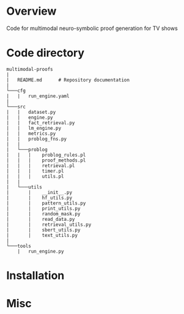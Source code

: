 # Overview
Code for multimodal neuro-symbolic proof generation for TV shows

# Code directory

```
multimodal-proofs
|
|   README.md      # Repository documentation
|
└───cfg
|   |   run_engine.yaml
|
└───src
|   |   dataset.py
|   |   engine.py
|   |   fact_retrieval.py
|   |   lm_engine.py
|   |   metrics.py
|   |   problog_fns.py
|   |
|   └───problog
|   |   |    problog_rules.pl
|   |   |    proof_methods.pl
|   |   |    retrieval.pl
|   |   |    timer.pl
|   |   |    utils.pl
|   |
|   └───utils
|       |    __init__.py
|       |    hf_utils.py
|       |    pattern_utils.py
|       |    print_utils.py
|       |    random_mask.py
|       |    read_data.py
|       |    retrieval_utils.py
|       |    sbert_utils.py
|       |    text_utils.py
|
└───tools
    |   run_engine.py
```

# Installation

# Misc

